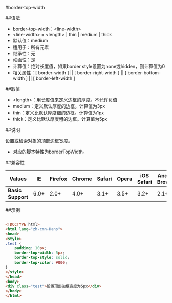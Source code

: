 #border-top-width

##语法

- border-top-width：&lt;line-width&gt;
- &lt;line-width&gt; = &lt;length&gt; | thin | medium | thick
- 默认值：medium
- 适用于：所有元素
- 继承性：无
- 动画性：是
- 计算值：绝对长度值，如果border style设置为none或hidden，则计算值为0
- 相关属性：[ border-width ] || [ border-right-width ] || [ border-bottom-width ] || [ border-left-width ]


##取值

- &lt;length&gt;：用长度值来定义边框的厚度。不允许负值
- medium：定义默认厚度的边框。计算值为3px
- thin：定义比默认厚度细的边框。计算值为1px
- thick：定义比默认厚度粗的边框。计算值为5px


##说明

设置或检索对象的顶部边框宽度。

- 对应的脚本特性为borderTopWidth。


##兼容性


<table class="compatible">
<thead>
	<tr>
		<th>Values</th>
		<th>IE</th>
		<th>Firefox</th>
		<th>Chrome</th>
		<th>Safari</th>
		<th>Opera</th>
		<th>iOS Safari</th>
		<th>Android Browser</th>
		<th>Android Chrome</th>
	</tr>
</thead>
<tbody>
	<tr>
		<td><strong>Basic Support</strong></td>
		<td class="support">6.0+</td>
		<td class="support">2.0+</td>
		<td class="support">4.0+</td>
		<td class="support">3.1+</td>
		<td class="support">3.5+</td>
		<td class="support">3.2+</td>
		<td class="support">2.1+</td>
		<td class="support">18.0+</td>
	</tr>
</tbody>
</table>




##示例

```html

<!DOCTYPE html>
<html lang="zh-cmn-Hans">
<head>
<style>
.test {
	padding: 10px;
	border-top-width: 5px;
	border-top-style: solid;
	border-top-color: #000;
}
</style>
</head>
<body>
<div class="test">设置顶部边框宽度为5px</div>
</body>
</html>

```
